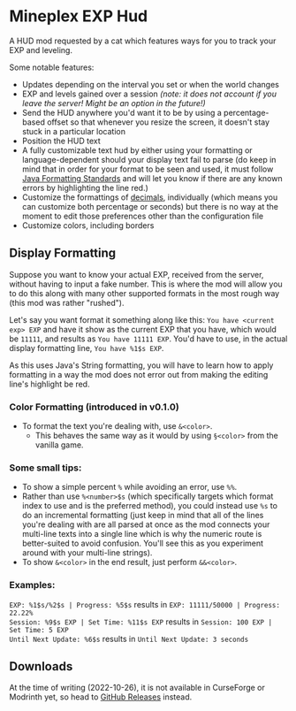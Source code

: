 # Mineplex EXP Hud
A HUD mod requested by a cat which features ways for you to track your EXP and leveling.

Some notable features:
 * Updates depending on the interval you set or when the world changes
 * EXP and levels gained over a session *(note: it does not account if you leave the server! Might be an option in the 
   future!)*
 * Send the HUD anywhere you'd want it to be by using a percentage-based offset so that whenever you resize the screen,
   it doesn't stay stuck in a particular location
 * Position the HUD text
 * A fully customizable text hud by either using your formatting or language-dependent should your display text fail to 
   parse (do keep in mind that in order for your format to be seen and used, it must follow 
   [Java Formatting Standards](https://docs.oracle.com/javase/8/docs/api/java/util/Formatter.html) and will let you
   know if there are any known errors by highlighting the line red.) 
 * Customize the formattings of [decimals](https://docs.oracle.com/javase/8/docs/api/java/text/DecimalFormat.html), 
   individually (which means you can customize both percentage or seconds) but there is no way at the moment to edit 
   those preferences other than the configuration file
 * Customize colors, including borders
 
## Display Formatting
Suppose you want to know your actual EXP, received from the server, without having to input a fake number. This is 
where the mod will allow you to do this along with many other supported formats in the most rough way (this mod was 
rather "rushed"). 

Let's say you want format it something along like this: `You have <current exp> EXP` and have it show as the current 
EXP that you have, which would be `11111`, and results as `You have 11111 EXP`. You'd have to use, in the actual display
formatting line, `You have %1$s EXP`.

As this uses Java's String formatting, you will have to learn how to apply formatting in a way the mod does not error
out from making the editing line's highlight be red.

### Color Formatting (introduced in v0.1.0)
- To format the text you're dealing with, use `&<color>`.
  - This behaves the same way as it would by using `§<color>` from the vanilla game.

### Some small tips: 
- To show a simple percent `%` while avoiding an error, use `%%`.
- Rather than use `%<number>$s` (which specifically targets which format index to use and is the preferred method),
  you could instead use `%s` to do an incremental formatting (just keep in mind that all of the lines you're dealing
  with are all parsed at once as the mod connects your multi-line texts into a single line which is why the numeric 
  route is better-suited to avoid confusion. You'll see this as you experiment around with your multi-line strings).
- To show `&<color>` in the end result, just perform `&&<color>`.

### Examples:
`EXP: %1$s/%2$s | Progress: %5$s` results in `EXP: 11111/50000 | Progress: 22.22%` <br>
`Session: %9$s EXP | Set Time: %11$s EXP` results in `Session: 100 EXP | Set Time: 5 EXP` <br>
`Until Next Update: %6$s` results in `Until Next Update: 3 seconds` 

## Downloads
At the time of writing (2022-10-26), it is not available in CurseForge or Modrinth yet, so head to
[GitHub Releases](https://github.com/JuggleStruggle/MineplexExpHud/releases) instead.
